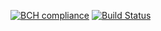 [![BCH compliance](https://bettercodehub.com/edge/badge/dceb59/buzz?branch=master)](https://bettercodehub.com/)
[![Build Status](https://app.travis-ci.com/dceb59/buzz.svg?branch=master)](https://app.travis-ci.com/dceb59/buzz)

